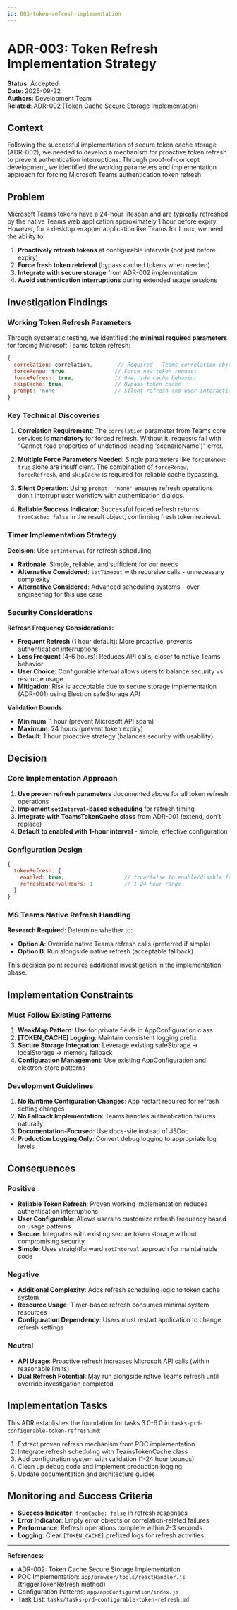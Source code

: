 ```yaml
---
id: 003-token-refresh-implementation
---
```


# ADR-003: Token Refresh Implementation Strategy

**Status**: Accepted  
**Date**: 2025-09-22  
**Authors**: Development Team  
**Related**: ADR-002 (Token Cache Secure Storage Implementation)

## Context

Following the successful implementation of secure token cache storage (ADR-002), we needed to develop a mechanism for proactive token refresh to prevent authentication interruptions. Through proof-of-concept development, we identified the working parameters and implementation approach for forcing Microsoft Teams authentication token refresh.

## Problem

Microsoft Teams tokens have a 24-hour lifespan and are typically refreshed by the native Teams web application approximately 1 hour before expiry. However, for a desktop wrapper application like Teams for Linux, we need the ability to:

1. **Proactively refresh tokens** at configurable intervals (not just before expiry)
2. **Force fresh token retrieval** (bypass cached tokens when needed)
3. **Integrate with secure storage** from ADR-002 implementation
4. **Avoid authentication interruptions** during extended usage sessions

## Investigation Findings

### Working Token Refresh Parameters

Through systematic testing, we identified the **minimal required parameters** for forcing Microsoft Teams token refresh:

```javascript
{
  correlation: correlation,        // Required - Teams correlation object
  forceRenew: true,               // Force new token request
  forceRefresh: true,             // Override cache behavior  
  skipCache: true,                // Bypass token cache
  prompt: 'none'                  // Silent refresh (no user interaction)
}
```

### Key Technical Discoveries

1. **Correlation Requirement**: The `correlation` parameter from Teams core services is **mandatory** for forced refresh. Without it, requests fail with "Cannot read properties of undefined (reading 'scenarioName')" error.

2. **Multiple Force Parameters Needed**: Single parameters like `forceRenew: true` alone are insufficient. The combination of `forceRenew`, `forceRefresh`, and `skipCache` is required for reliable cache bypassing.

3. **Silent Operation**: Using `prompt: 'none'` ensures refresh operations don't interrupt user workflow with authentication dialogs.

4. **Reliable Success Indicator**: Successful forced refresh returns `fromCache: false` in the result object, confirming fresh token retrieval.

### Timer Implementation Strategy

**Decision**: Use `setInterval` for refresh scheduling
- **Rationale**: Simple, reliable, and sufficient for our needs
- **Alternative Considered**: `setTimeout` with recursive calls - unnecessary complexity
- **Alternative Considered**: Advanced scheduling systems - over-engineering for this use case

### Security Considerations

**Refresh Frequency Considerations:**

- **Frequent Refresh** (1 hour default): More proactive, prevents authentication interruptions
- **Less Frequent** (4-6 hours): Reduces API calls, closer to native Teams behavior  
- **User Choice**: Configurable interval allows users to balance security vs. resource usage
- **Mitigation**: Risk is acceptable due to secure storage implementation (ADR-001) using Electron safeStorage API

**Validation Bounds:**
- **Minimum**: 1 hour (prevent Microsoft API spam)
- **Maximum**: 24 hours (prevent token expiry)
- **Default**: 1 hour proactive strategy (balances security with usability)

## Decision

### Core Implementation Approach

1. **Use proven refresh parameters** documented above for all token refresh operations
2. **Implement `setInterval`-based scheduling** for refresh timing
3. **Integrate with TeamsTokenCache class** from ADR-001 (extend, don't replace)
4. **Default to enabled with 1-hour interval** - simple, effective configuration

### Configuration Design

```javascript
{
  tokenRefresh: {
    enabled: true,                   // true/false to enable/disable feature
    refreshIntervalHours: 1          // 1-24 hour range
  }
}
```

### MS Teams Native Refresh Handling

**Research Required**: Determine whether to:
- **Option A**: Override native Teams refresh calls (preferred if simple)
- **Option B**: Run alongside native refresh (acceptable fallback)

This decision point requires additional investigation in the implementation phase.

## Implementation Constraints

### Must Follow Existing Patterns

1. **WeakMap Pattern**: Use for private fields in AppConfiguration class
2. **[TOKEN_CACHE] Logging**: Maintain consistent logging prefix
3. **Secure Storage Integration**: Leverage existing safeStorage → localStorage → memory fallback
4. **Configuration Management**: Use existing AppConfiguration and electron-store patterns

### Development Guidelines

1. **No Runtime Configuration Changes**: App restart required for refresh setting changes
2. **No Fallback Implementation**: Teams handles authentication failures naturally
3. **Documentation-Focused**: Use docs-site instead of JSDoc
4. **Production Logging Only**: Convert debug logging to appropriate log levels

## Consequences

### Positive

- **Reliable Token Refresh**: Proven working implementation reduces authentication interruptions
- **User Configurable**: Allows users to customize refresh frequency based on usage patterns
- **Secure**: Integrates with existing secure token storage without compromising security
- **Simple**: Uses straightforward `setInterval` approach for maintainable code

### Negative

- **Additional Complexity**: Adds refresh scheduling logic to token cache system
- **Resource Usage**: Timer-based refresh consumes minimal system resources
- **Configuration Dependency**: Users must restart application to change refresh settings

### Neutral

- **API Usage**: Proactive refresh increases Microsoft API calls (within reasonable limits)
- **Dual Refresh Potential**: May run alongside native Teams refresh until override investigation completed

## Implementation Tasks

This ADR establishes the foundation for tasks 3.0-6.0 in `tasks-prd-configurable-token-refresh.md`:

1. Extract proven refresh mechanism from POC implementation
2. Integrate refresh scheduling with TeamsTokenCache class
3. Add configuration system with validation (1-24 hour bounds)
4. Clean up debug code and implement production logging
5. Update documentation and architecture guides

## Monitoring and Success Criteria

- **Success Indicator**: `fromCache: false` in refresh responses
- **Error Indicator**: Empty error objects or correlation-related failures
- **Performance**: Refresh operations complete within 2-3 seconds
- **Logging**: Clear `[TOKEN_CACHE]` prefixed logs for refresh activities

---

**References:**
- ADR-002: Token Cache Secure Storage Implementation  
- POC Implementation: `app/browser/tools/reactHandler.js` (triggerTokenRefresh method)
- Configuration Patterns: `app/appConfiguration/index.js`
- Task List: `tasks/tasks-prd-configurable-token-refresh.md`
